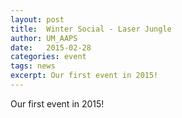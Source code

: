 ```yaml
---
layout: post
title:  Winter Social - Laser Jungle
author: UM_AAPS
date:   2015-02-28
categories: event
tags: news
excerpt: Our first event in 2015!
---
```


Our first event in 2015!


<div class="col-xs-6 col-md-3">
        <a class="thumbnail fancybox-effects-c" data-fancybox-group="button" href="http://umaaps.github.io/assets/images/2015-02-28-laser-jungle/1_b.jpg" title="">
        <img src="http://umaaps.github.io/assets/images/2015-02-28-laser-jungle/1_s.jpg" alt="" /></a>
</div>

<div class="col-xs-6 col-md-3">
        <a class="thumbnail fancybox-effects-c" data-fancybox-group="button" href="http://umaaps.github.io/assets/images/2015-02-28-laser-jungle/2_b.jpg" title="">
        <img src="http://umaaps.github.io/assets/images/2015-02-28-laser-jungle/2_s.jpg" alt="" /></a>
</div>